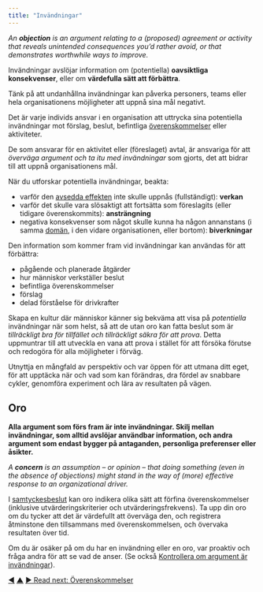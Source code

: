 ```yaml
---
title: "Invändningar"
---
```



_An **objection** is an argument relating to a (proposed) agreement or activity that reveals unintended consequences you’d rather avoid, or that demonstrates worthwhile ways to improve._

Invändningar avslöjar information om (potentiella) **oavsiktliga konsekvenser**, eller om **värdefulla sätt att förbättra**.

Tänk på att undanhållna invändningar kan påverka personers, teams eller hela organisationens möjligheter att uppnå sina mål negativt.

Det är varje individs ansvar i en organisation att uttrycka sina potentiella invändningar mot förslag, beslut, befintliga <a href="#" class="tooltip" title="Överenskommelse: An agreed upon guideline, process, protocol or policy designed to guide the flow of value.">överenskommelser</a> eller aktiviteter.

De som ansvarar för en aktivitet eller (föreslaget) avtal, är ansvariga för att *överväga argument och ta itu med invändningar* som gjorts, det att bidrar till att uppnå organisationens mål.

När du utforskar potentiella invändningar, beakta:

- varför den <a href="#" class="tooltip" title="Avsedd effekt: The expected result of an agreement, action, project or strategy.">avsedda effekten</a> inte skulle uppnås (fullständigt): **verkan**
- varför det skulle vara slösaktigt att fortsätta som föreslagits (eller tidigare överenskommits): **ansträngning**
- negativa konsekvenser som något skulle kunna ha någon annanstans (i samma <a href="#" class="tooltip" title="Domän: A distinct area of influence, activity and decision making within an organization.">domän</a>, i den vidare organisationen, eller bortom): **biverkningar**

Den information som kommer fram vid invändningar kan användas för att förbättra:

-   pågående och planerade åtgärder
-   hur människor verkställer beslut
-   befintliga överenskommelser
-   förslag
-   delad förståelse för drivkrafter

Skapa en kultur där människor känner sig bekväma att visa på  *potentiella* invändningar när som helst, så att de utan oro kan fatta beslut som är *tillräckligt bra för tillfället och tillräckligt säkra för att prova*. Detta uppmuntrar till att utveckla en vana att prova i stället för att försöka förutse och redogöra för alla möjligheter i förväg.

Utnyttja en mångfald av perspektiv och var öppen för att utmana ditt eget, för att upptäcka när och vad som kan förändras, dra fördel av snabbare cykler, genomföra experiment och lära av resultaten på vägen.


## Oro

**Alla argument som förs fram är inte invändningar. Skilj mellan invändningar, som alltid avslöjar användbar information, och andra argument som endast bygger på antaganden, personliga preferenser eller åsikter.**

_A **concern** is an assumption – or opinion – that doing something (even in the absence of objections) might stand in the way of (more) effective response to an organizational driver._

I [samtyckesbeslut](consent-decision-making.html) kan oro indikera olika sätt att förfina överenskommelser (inklusive utvärderingskriterier och utvärderingsfrekvens). Ta upp din oro om du tycker att det är värdefullt att överväga den, och registrera åtminstone den tillsammans med överenskommelsen, och övervaka resultaten över tid.

Om du är osäker på om du har en invändning eller en oro, var proaktiv och fråga andra för att se vad de anser. (Se också [Kontrollera om argument är invändningar](test-arguments-qualify-as-objections.html)).


<div class="bottom-nav">
<a href="domain.html" title="Back to: Domän">◀</a> <a href="making-sense-of-organizations.html" title="Up: Nyckelbegrepp för att förstå organisationer">▲</a> <a href="agreement.html" title="Read next: Överenskommelser">▶ Read next: Överenskommelser</a>
</div>


<script type="text/javascript">
Mousetrap.bind('g n', function() {
    window.location.href = 'agreement.html';
    return false;
});
</script>

